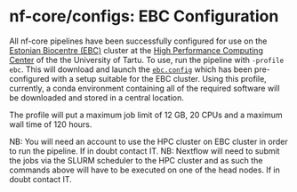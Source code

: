 # nf-core/configs: EBC Configuration

All nf-core pipelines have been successfully configured for use on the [Estonian Biocentre (EBC)](https://genomics.ut.ee/en/about-us/estonian-biocentre) cluster at the [High Performance Computing Center](https://hpc.ut.ee/en) of the the University of Tartu.
To use, run the pipeline with `-profile ebc`. This will download and launch the [`ebc.config`](../conf/ebc.config) which has been pre-configured with a setup suitable for the EBC cluster. Using this profile, currently, a conda environment containing all of the required software will be downloaded and stored in a central location.

The profile will put a maximum job limit of 12 GB, 20 CPUs and a maximum wall time of 120 hours.

NB: You will need an account to use the HPC cluster on EBC cluster in order to run the pipeline. If in doubt contact IT.
NB: Nextflow will need to submit the jobs via the SLURM scheduler to the HPC cluster and as such the commands above will have to be executed on one of the head nodes. If in doubt contact IT.
